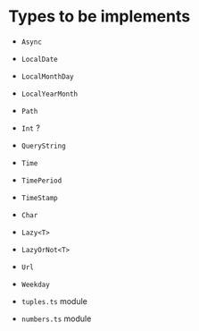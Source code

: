 # Types to be implements

* `Async`

* `LocalDate`
* `LocalMonthDay`
* `LocalYearMonth`
* `Path`
* `Int` ?
* `QueryString`
* `Time`
* `TimePeriod`
* `TimeStamp`
* `Char`
* `Lazy<T>`
* `LazyOrNot<T>`
* `Url`
* `Weekday`

* `tuples.ts` module
* `numbers.ts` module

